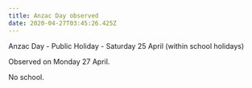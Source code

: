 ```yaml
---
title: Anzac Day observed
date: 2020-04-27T03:45:26.425Z
---
```

Anzac Day - Public Holiday - Saturday 25 April (within school holidays)

Observed on Monday 27 April.

No school.
